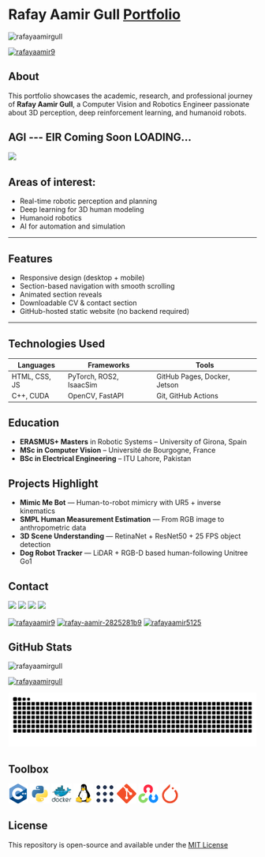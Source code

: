 # Rafay Aamir Gull [Portfolio](https://rafayaamirgull.github.io/)

<p align="left"> <img src="https://komarev.com/ghpvc/?username=rafayaamirgull&label=Profile%20views&color=0e75b6&style=flat" alt="rafayaamirgull" /> </p>
<p align="left"> <a href="https://twitter.com/rafayaamir9" target="blank"><img src="https://img.shields.io/twitter/follow/rafayaamir9?logo=twitter&style=for-the-badge" alt="rafayaamir9" /></a> </p>

## About

This portfolio showcases the academic, research, and professional journey of **Rafay Aamir Gull**, a Computer Vision and Robotics Engineer passionate about 3D perception, deep reinforcement learning, and humanoid robots.

## AGI --- EIR Coming Soon LOADING...

![](https://github.com/rafayaamirgull/rafayaamirgull/blob/output/github-contribution-grid-snake.svg)

## Areas of interest:

- Real-time robotic perception and planning
- Deep learning for 3D human modeling
- Humanoid robotics
- AI for automation and simulation

---

## Features

- Responsive design (desktop + mobile)
- Section-based navigation with smooth scrolling
- Animated section reveals
- Downloadable CV & contact section
- GitHub-hosted static website (no backend required)

---

## Technologies Used

| Languages     | Frameworks              | Tools                        |
| ------------- | ----------------------- | ---------------------------- |
| HTML, CSS, JS | PyTorch, ROS2, IsaacSim | GitHub Pages, Docker, Jetson |
| C++, CUDA     | OpenCV, FastAPI         | Git, GitHub Actions          |

## Education

- **ERASMUS+ Masters** in Robotic Systems – University of Girona, Spain
- **MSc in Computer Vision** – Université de Bourgogne, France
- **BSc in Electrical Engineering** – ITU Lahore, Pakistan

## Projects Highlight

- **Mimic Me Bot** — Human-to-robot mimicry with UR5 + inverse kinematics
- **SMPL Human Measurement Estimation** — From RGB image to anthropometric data
- **3D Scene Understanding** — RetinaNet + ResNet50 + 25 FPS object detection
- **Dog Robot Tracker** — LiDAR + RGB-D based human-following Unitree Go1

## Contact

<p align="left">
  <a href="mailto:rafay.aamir.gull@gmail.com"><img src="https://img.shields.io/badge/email-rafay.aamir.gull@gmail.com-red?style=for-the-badge&logo=gmail"></a>
  <a href="https://github.com/rafayaamirgull"><img src="https://img.shields.io/badge/GitHub-rafayaamirgull-181717?style=for-the-badge&logo=github"></a>
  <a href="https://www.linkedin.com/in/rafay-aamir-2825281b9"><img src="https://img.shields.io/badge/LinkedIn-RafayAamir-blue?style=for-the-badge&logo=linkedin"></a>
  <a href="https://twitter.com/rafayaamir9"><img src="https://img.shields.io/twitter/follow/rafayaamir9?label=Follow&style=for-the-badge&logo=twitter&color=1DA1F2"></a>
</p>

<p align="left">
<a href="https://twitter.com/rafayaamir9" target="blank"><img align="center" src="https://raw.githubusercontent.com/rahuldkjain/github-profile-readme-generator/master/src/images/icons/Social/twitter.svg" alt="rafayaamir9" height="30" width="40" /></a>
<a href="https://linkedin.com/in/rafay-aamir-2825281b9" target="blank"><img align="center" src="https://raw.githubusercontent.com/rahuldkjain/github-profile-readme-generator/master/src/images/icons/Social/linked-in-alt.svg" alt="rafay-aamir-2825281b9" height="30" width="40" /></a>
<a href="https://www.youtube.com/c/rafayaamir5125" target="blank"><img align="center" src="https://raw.githubusercontent.com/rahuldkjain/github-profile-readme-generator/master/src/images/icons/Social/youtube.svg" alt="rafayaamir5125" height="30" width="40" /></a>
</p>

## GitHub Stats

<p align="left">
  <img src="https://komarev.com/ghpvc/?username=rafayaamirgull&label=Profile%20views&color=0e75b6&style=flat" alt="rafayaamirgull" />
</p>

<p align="left">
  <a href="https://github.com/ryo-ma/github-profile-trophy">
    <img src="https://github-profile-trophy.vercel.app/?username=rafayaamirgull&theme=radical" alt="rafayaamirgull" />
  </a>
</p>

<p align="center">
  <img src="https://github.com/rafayaamirgull/rafayaamirgull/blob/output/snake.svg" alt="snake animation" />
</p>

## Toolbox

<p align="left">
  <img src="https://raw.githubusercontent.com/devicons/devicon/master/icons/cplusplus/cplusplus-original.svg" width="40" />
  <img src="https://raw.githubusercontent.com/devicons/devicon/master/icons/python/python-original.svg" width="40" />
  <img src="https://raw.githubusercontent.com/devicons/devicon/master/icons/docker/docker-original-wordmark.svg" width="40" />
  <img src="https://raw.githubusercontent.com/devicons/devicon/master/icons/linux/linux-original.svg" width="40" />
  <img src="https://raw.githubusercontent.com/devicons/devicon/master/icons/ros/ros-original.svg" width="40" />
  <img src="https://raw.githubusercontent.com/devicons/devicon/master/icons/git/git-original.svg" width="40" />
  <img src="https://raw.githubusercontent.com/devicons/devicon/master/icons/opencv/opencv-original.svg" width="40" />
  <img src="https://raw.githubusercontent.com/devicons/devicon/master/icons/pytorch/pytorch-original.svg" width="40" />
</p>

## License

This repository is open-source and available under the [MIT License](LICENSE)
